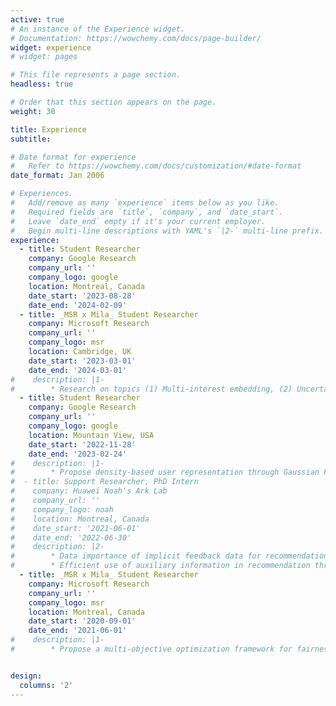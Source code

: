 ```yaml
---
active: true
# An instance of the Experience widget.
# Documentation: https://wowchemy.com/docs/page-builder/
widget: experience
# widget: pages

# This file represents a page section.
headless: true

# Order that this section appears on the page.
weight: 30

title: Experience
subtitle:

# Date format for experience
#   Refer to https://wowchemy.com/docs/customization/#date-format
date_format: Jan 2006

# Experiences.
#   Add/remove as many `experience` items below as you like.
#   Required fields are `title`, `company`, and `date_start`.
#   Leave `date_end` empty if it's your current employer.
#   Begin multi-line descriptions with YAML's `|2-` multi-line prefix.
experience:
  - title: Student Researcher
    company: Google Research
    company_url: ''
    company_logo: google
    location: Montreal, Canada
    date_start: '2023-08-28'
    date_end: '2024-02-09'
  - title: _MSR x Mila_ Student Researcher
    company: Microsoft Research
    company_url: ''
    company_logo: msr
    location: Cambridge, UK
    date_start: '2023-03-01'
    date_end: '2024-03-01'
#    description: |1-
#        * Research on topics (1) Multi-interest embedding, (2) Uncertainty embedding, and (3) Provider fairness in recommendation.
  - title: Student Researcher
    company: Google Research
    company_url: ''
    company_logo: google
    location: Mountain View, USA
    date_start: '2022-11-28'
    date_end: '2023-02-24'
#    description: |1-
#        * Propose density-based user representation through Gaussian Process Regression for multi-interest retrieval.
#  - title: Support Researcher, PhD Intern
#    company: Huawei Noah's Ark Lab
#    company_url: ''
#    company_logo: noah
#    location: Montreal, Canada
#    date_start: '2021-06-01'
#    date_end: '2022-06-30'
#    description: |2-
#        * Data importance of implicit feedback data for recommendation.
#        * Efficient use of auxiliary information in recommendation through self-supervised learning and contrastive alignment.
  - title: _MSR x Mila_ Student Researcher
    company: Microsoft Research
    company_url: ''
    company_logo: msr
    location: Montreal, Canada
    date_start: '2020-09-01'
    date_end: '2021-06-01'
#    description: |1-
#        * Propose a multi-objective optimization framework for fairness-aware recommendation that adaptively balances accuracy and fairness for various stakeholders with Pareto optimality guarantee.


design:
  columns: '2'
---
```

